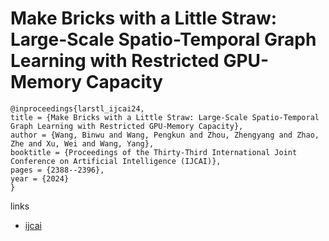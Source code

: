 # Make Bricks with a Little Straw: Large-Scale Spatio-Temporal Graph Learning with Restricted GPU-Memory Capacity

```
@inproceedings{larstl_ijcai24,
title = {Make Bricks with a Little Straw: Large-Scale Spatio-Temporal Graph Learning with Restricted GPU-Memory Capacity},
author = {Wang, Binwu and Wang, Pengkun and Zhou, Zhengyang and Zhao, Zhe and Xu, Wei and Wang, Yang},
booktitle = {Proceedings of the Thirty-Third International Joint Conference on Artificial Intelligence (IJCAI)},
pages = {2388--2396},
year = {2024}
}
```

links
- [ijcai](https://www.ijcai.org/proceedings/2024/264)
